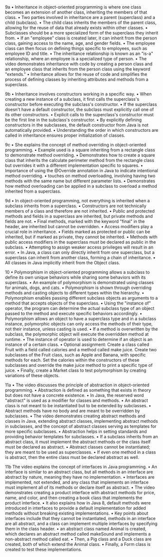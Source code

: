 9a 
•	Inheritance in object-oriented programming is where one class becomes an extension of another class, inheriting the members of that class.
•	Two parties involved in inheritance are a parent (superclass) and a child (subclass).
•	The child class inherits the members of the parent class, allowing for the reuse of data that already exists within other classes.
•	Subclasses should be a more specialized form of the superclass they inherit from.
•	If an "employee" class is created later, it can inherit from the person class, gaining access to the name, age, and gender fields.
•	The employee class can then focus on defining things specific to employees, such as employee ID and title.
•	The inheritance relationship is known as an "is-a" relationship, where an employee is a specialized type of person.
•	The video demonstrates inheritance with code by creating a person class and an employee class that inherits from the person class using the keyword "extends."
•	Inheritance allows for the reuse of code and simplifies the process of defining classes by inheriting attributes and methods from a superclass.


9b
•	Inheritance involves constructors working in a specific way.
•	When creating a new instance of a subclass, it first calls the superclass's constructor before executing the subclass's constructor.
•	If the superclass doesn't have a default constructor, the subclass must explicitly call one of its other constructors.
•	Explicit calls to the superclass's constructor must be the first line in the subclass's constructor.
•	By explicitly defining constructors in the subclasses, the default constructor from Java is not automatically provided.
•	Understanding the order in which constructors are called in inheritance ensures proper initialization of classes.


9c
•	She explains the concept of method overriding in object-oriented programming.
•	Example used is a square inheriting from a rectangle class to demonstrate method overriding.
•	Demonstrates how to create a square class that inherits the calculate perimeter method from the rectangle class but overrides it with a different implementation specific to squares.
•	Importance of using the @Override annotation in Java to indicate intentional method overriding.
•	touches on method overloading, involving having two methods with the same name but different parameter lists.
•	Demonstrates how method overloading can be applied in a subclass to overload a method inherited from a superclass.


9d
•	In object-oriented programming, not everything is inherited when a subclass inherits from a superclass.
•	Constructors are not technically members of a class and therefore are not inherited.
•	Public and protected methods and fields in a superclass are inherited, but private methods and fields are not.
•	Final methods, marked with the keyword "final" in the header, are inherited but cannot be overridden.
•	Access modifiers play a crucial role in inheritance.
•	Fields marked as protected or public can be inherited, but if marked as private, they cannot be inherited.
•	Methods with public access modifiers in the superclass must be declared as public in the subclass.
•	Attempting to assign weaker access privileges will result in an error.
•	In Java, a class can only directly inherit from one superclass, but a superclass can inherit from another class, forming a chain of inheritance.
•	All classes in Java implicitly inherit from the Object class.




10
•	Polymorphism in object-oriented programming allows a subclass to define its own unique behaviors while sharing some behaviors with its superclass.
•	An example of polymorphism is demonstrated using classes for animals, dogs, and cats.
•	Polymorphism is shown through overriding methods and casting objects to different types within the hierarchy.
•	Polymorphism enables passing different subclass objects as arguments to a method that accepts objects of the superclass.
•	Using the "instance of" operator, the program can determine the actual subclass type of an object passed to the method and execute specific behaviors accordingly.
•	Polymorphism allows an object to have a superclass type and in a subclass instance, polymorphic objects can only access the methods of their type, not their instance, unless casting is used.
•	If a method is overwritten by the subclass, the polymorphic object will execute the overridden method at runtime.
•	The instance of operator is used to determine if an object is an instance of a certain class.
•	Optional assignment: Create a class called Fruit with a field called calories and a method called make juice. Create two subclasses of the Fruit class, such as Apple and Banana, with specific methods for each. Set the calories within the constructors of these subclasses and override the make juice method to print a specific type of juice.
•	Finally, create a Market class to test polymorphism by creating variations of these objects.



11a
•	The video discusses the principle of abstraction in object-oriented programming.
•	Abstraction is defined as something that exists in theory but does not have a concrete existence.
•	In Java, the reserved word "abstract" is used as a modifier for classes and methods.
•	An abstract class is not meant to be instantiated but to be extended by subclasses.
•	Abstract methods have no body and are meant to be overridden by subclasses.
•	The video demonstrates creating abstract methods and classes in Java, extending abstract classes, implementing abstract methods in subclasses, and the concept of abstract classes serving as templates for more specific subclasses.
•	Abstraction helps in setting standards and providing behavior templates for subclasses.
•	If a subclass inherits from an abstract class, it must implement the abstract methods or the class itself must be declared as abstract.
•	Abstract classes cannot be instantiated; they are meant to be used as superclasses.
•	If even one method in a class is abstract, then the entire class must be declared abstract as well.


11b
The video explains the concept of interfaces in Java programming.
•	An interface is similar to an abstract class, but all methods in an interface are abstract by nature, meaning they have no implementation.
•	Interfaces are implemented, not extended, and any class that implements an interface must implement all of its methods or declare itself as abstract.
•	The video demonstrates creating a product interface with abstract methods for price, name, and color, and then creating a book class that implements the product interface.
•	It also explains how in Java 8, default methods were introduced in interfaces to provide a default implementation for added methods without breaking existing implementations.
•	Key points about interfaces include that they cannot be instantiated, methods in an interface are all abstract, and a class can implement multiple interfaces by specifying them in the class header.
•	an abstract class named Animal is created, which declares an abstract method called makeSound and implements a non-abstract method called eat.
•	Then, a Pig class and a Duck class are created, both of which extend the Animal class.
•	Finally, a Form class is created to test these implementations.
